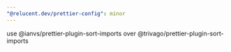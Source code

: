 ```yaml
---
"@relucent.dev/prettier-config": minor
---
```


use @ianvs/prettier-plugin-sort-imports over @trivago/prettier-plugin-sort-imports

